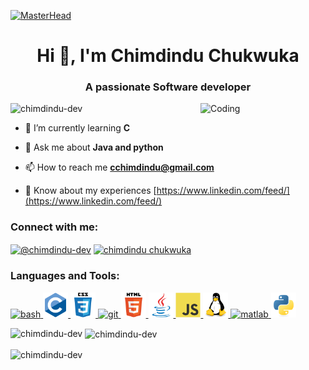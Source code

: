 [![MasterHead](https://i.pinimg.com/originals/dc/1a/67/dc1a67f72edc8546d701b94477912844.jpg)](https://github.com/Chimdindu-dev)
<h1 align="center">Hi 👋, I'm Chimdindu Chukwuka</h1>
<h3 align="center">A passionate Software developer</h3>
<img align="right" alt="Coding" width="200" src="https://media.istockphoto.com/vectors/teenage-girk-working-on-computer-in-classroom-vector-id1150453750?k=20&m=1150453750&s=612x612&w=0&h=1_UuOCVWdUbtJ09MKzBSXZrK65MmzEZq7rzLSi4WKDU=">


<p align="left"> <img src="https://komarev.com/ghpvc/?username=chimdindu-dev&label=Profile%20views&color=0e75b6&style=flat" alt="chimdindu-dev" /> </p>

- 🌱 I’m currently learning **C**

- 💬 Ask me about **Java and python**

- 📫 How to reach me **cchimdindu@gmail.com**

- 📄 Know about my experiences [https://www.linkedin.com/feed/](https://www.linkedin.com/feed/)

<h3 align="left">Connect with me:</h3>
<p align="left">
<a href="https://codepen.io/@chimdindu-dev" target="blank"><img align="center" src="https://raw.githubusercontent.com/rahuldkjain/github-profile-readme-generator/master/src/images/icons/Social/codepen.svg" alt="@chimdindu-dev" height="30" width="40" /></a>
<a href="https://linkedin.com/in/chimdindu chukwuka" target="blank"><img align="center" src="https://raw.githubusercontent.com/rahuldkjain/github-profile-readme-generator/master/src/images/icons/Social/linked-in-alt.svg" alt="chimdindu chukwuka" height="30" width="40" /></a>
</p>

<h3 align="left">Languages and Tools:</h3>
<p align="left"> <a href="https://www.gnu.org/software/bash/" target="_blank" rel="noreferrer"> <img src="https://www.vectorlogo.zone/logos/gnu_bash/gnu_bash-icon.svg" alt="bash" width="40" height="40"/> </a> <a href="https://www.cprogramming.com/" target="_blank" rel="noreferrer"> <img src="https://raw.githubusercontent.com/devicons/devicon/master/icons/c/c-original.svg" alt="c" width="40" height="40"/> </a> <a href="https://www.w3schools.com/css/" target="_blank" rel="noreferrer"> <img src="https://raw.githubusercontent.com/devicons/devicon/master/icons/css3/css3-original-wordmark.svg" alt="css3" width="40" height="40"/> </a> <a href="https://git-scm.com/" target="_blank" rel="noreferrer"> <img src="https://www.vectorlogo.zone/logos/git-scm/git-scm-icon.svg" alt="git" width="40" height="40"/> </a> <a href="https://www.w3.org/html/" target="_blank" rel="noreferrer"> <img src="https://raw.githubusercontent.com/devicons/devicon/master/icons/html5/html5-original-wordmark.svg" alt="html5" width="40" height="40"/> </a> <a href="https://www.java.com" target="_blank" rel="noreferrer"> <img src="https://raw.githubusercontent.com/devicons/devicon/master/icons/java/java-original.svg" alt="java" width="40" height="40"/> </a> <a href="https://developer.mozilla.org/en-US/docs/Web/JavaScript" target="_blank" rel="noreferrer"> <img src="https://raw.githubusercontent.com/devicons/devicon/master/icons/javascript/javascript-original.svg" alt="javascript" width="40" height="40"/> </a> <a href="https://www.linux.org/" target="_blank" rel="noreferrer"> <img src="https://raw.githubusercontent.com/devicons/devicon/master/icons/linux/linux-original.svg" alt="linux" width="40" height="40"/> </a> <a href="https://www.mathworks.com/" target="_blank" rel="noreferrer"> <img src="https://upload.wikimedia.org/wikipedia/commons/2/21/Matlab_Logo.png" alt="matlab" width="40" height="40"/> </a> <a href="https://www.python.org" target="_blank" rel="noreferrer"> <img src="https://raw.githubusercontent.com/devicons/devicon/master/icons/python/python-original.svg" alt="python" width="40" height="40"/> </a> </p>

<p><img align="left" src="https://github-readme-stats.vercel.app/api/top-langs?username=chimdindu-dev&show_icons=true&locale=en&layout=compact" alt="chimdindu-dev" /></p>

<p>&nbsp;<img align="center" src="https://github-readme-stats.vercel.app/api?username=chimdindu-dev&show_icons=true&locale=en" alt="chimdindu-dev" /></p>

<p><img align="center" src="https://github-readme-streak-stats.herokuapp.com/?user=chimdindu-dev&" alt="chimdindu-dev" /></p>
